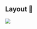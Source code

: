 ## Layout :bookmark:
  <img src="https://github.com/ItamarJoire/dinar-decor/blob/master/cover-dinar-decor.png" >
  
